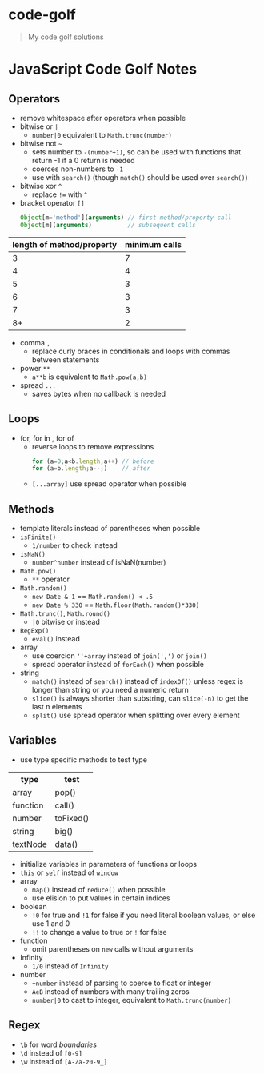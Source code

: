 # code-golf

>   My code golf solutions

# JavaScript Code Golf Notes

## Operators

-   remove whitespace after operators when possible
-   bitwise or `|`
    -   `number|0` equivalent to `Math.trunc(number)`
-   bitwise not `~`
    -   sets number to `-(number+1)`, so can be used with functions that return -1 if a 0 return is needed
    -   coerces non-numbers to `-1`
    -   use with `search()` (though `match()` should be used over `search()`)
-   bitwise xor `^`
    -   replace `!=` with `^`
-   bracket operator `[]`
    ```js
    Object[m='method'](arguments) // first method/property call
    Object[m](arguments)          // subsequent calls
    ```
<table>
<thead>
<tr>
<th>length of method/property</th>
<th>minimum calls</th>
</tr>
</thead>
<tbody>
<tr>
<td>3</td>
<td>7</td>
</tr>
<tr>
<td>4</td>
<td>4</td>
</tr>
<tr>
<td>5</td>
<td>3</td>
</tr>
<tr>
<td>6</td>
<td>3</td>
</tr>
<tr>
<td>7</td>
<td>3</td>
</tr>
<tr>
<td>8+</td>
<td>2</td>
</tr>
</tbody>
</table>

-   comma `,`
    -   replace curly braces in conditionals and loops with commas between statements
-   power `**`
    -   `a**b` is equivalent to `Math.pow(a,b)`
-   spread `...`
    -   saves bytes when no callback is needed

## Loops

-   for, for in , for of
    -   reverse loops to remove expressions
        ```js
        for (a=0;a<b.length;a++) // before
        for (a=b.length;a--;)    // after
        ```
    -   `[...array]` use spread operator when possible

## Methods
-   template literals instead of parentheses when possible
-   `isFinite()`
    -   `1/number` to check instead
-   `isNaN()`
    -   `number^number` instead of isNaN(number)
-   `Math.pow()`
    -   `**` operator
-   `Math.random()`
    -   `new Date & 1` == `Math.random() < .5`
    -   `new Date % 330` == `Math.floor(Math.random()*330)`
-   `Math.trunc()`, `Math.round()`
    -   `|0` bitwise or instead
-   `RegExp()`
    -   `eval()` instead
-   array
    -   use coercion `''+array` instead of `join(',')` or `join()`
    -   spread operator instead of `forEach()` when possible
-   string
    -   `match()` instead of `search()` instead of `indexOf()` unless regex is longer than string or you need a numeric return
    -   `slice()` is always shorter than substring, can `slice(-n)` to get the last n elements
    -   `split()` use spread operator when splitting over every element

## Variables

-   use type specific methods to test type
<table>
<tr>
<th>type</th>
<th>test</th>
</tr>
<tr>
<td>array</td>
<td>pop()</td>
</tr>
<tr>
<td>function</td>
<td>call()</td>
</tr>
<tr>
<td>number</td>
<td>toFixed()</td>
</tr>
<tr>
<td>string</td>
<td>big()</td>
</tr>
<tr>
<td>textNode</td>
<td>data()</td>
</tr>
</table>

-   initialize variables in parameters of functions or loops
-   `this` or `self` instead of `window`
-   array
    -   `map()` instead of `reduce()` when possible
    -   use elision to put values in certain indices
-   boolean
    -   `!0` for true and `!1` for false if you need literal boolean values, or else use 1 and 0
    -   `!!` to change a value to true or `!` for false
-   function
    -   omit parentheses on `new` calls without arguments
-   Infinity
    -   `1/0` instead of `Infinity`
-   number
    -   `+number` instead of parsing to coerce to float or integer
    -   `AeB` instead of numbers with many trailing zeros
    -   `number|0` to cast to integer, equivalent to `Math.trunc(number)`

## Regex

-   `\b` for word *boundaries*
-   `\d` instead of `[0-9]`
-   `\w` instead of `[A-Za-z0-9_]`
